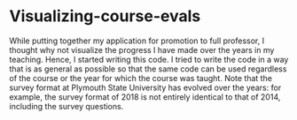# Visualizing-course-evals

While putting together my application for promotion to full professor, I thought why not visualize the progress I have made over the years in my teaching. Hence, I started writing this code. I tried to write the code in a way that is as general as possible so that the same code can be used regardless of the course or the year for which the course was taught. Note that the survey format at Plymouth State University has evolved over the years: for example, the survey format of 2018 is not entirely identical to that of 2014, including the survey questions.

